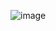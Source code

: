 ![image](https://user-images.githubusercontent.com/67077196/137786055-f4ab7202-f5b3-4508-8c8e-f1c3742a4293.gif)


<!--
**phyouthcenter1/phyouthcenter1** is a ✨ _special_ ✨ repository because its `README.md` (this file) appears on your GitHub profile.

Here are some ideas to get you started:

- 🔭 I’m currently working on ...
- 🌱 I’m currently learning ...
- 👯 I’m looking to collaborate on ...
- 🤔 I’m looking for help with ...
- 💬 Ask me about ...
- 📫 How to reach me: ...
- 😄 Pronouns: ...
- ⚡ Fun fact: ...
-->

